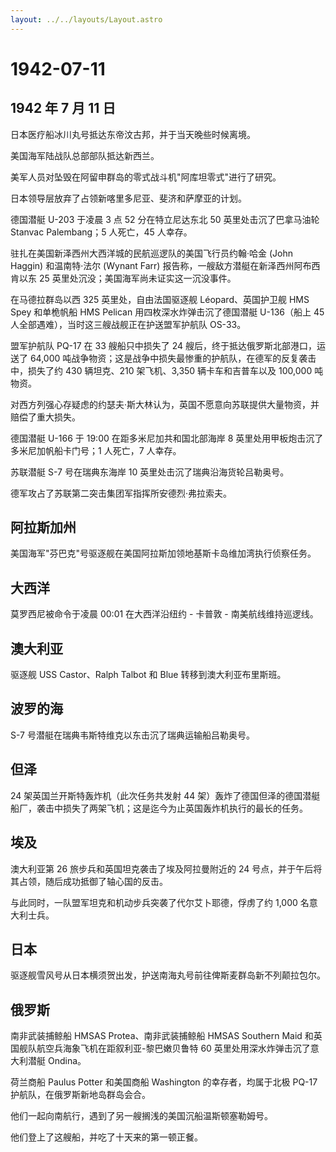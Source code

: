 ```yaml
---
layout: ../../layouts/Layout.astro
---
```


# 1942-07-11

## 1942 年 7 月 11 日

日本医疗船冰川丸号抵达东帝汶古邦，并于当天晚些时候离境。

美国海军陆战队总部部队抵达新西兰。

美军人员对坠毁在阿留申群岛的零式战斗机"阿库坦零式"进行了研究。

日本领导层放弃了占领新喀里多尼亚、斐济和萨摩亚的计划。

德国潜艇 U-203 于凌晨 3 点 52 分在特立尼达东北 50 英里处击沉了巴拿马油轮
Stanvac Palembang；5 人死亡，45 人幸存。

驻扎在美国新泽西州大西洋城的民航巡逻队的美国飞行员约翰·哈金 (John
Haggin) 和温南特·法尔 (Wynant Farr)
报告称，一艘敌方潜艇在新泽西州阿布西肯以东 25
英里处沉没；美国海军尚未证实这一沉没事件。

在马德拉群岛以西 325 英里处，自由法国驱逐舰 Léopard、英国护卫舰 HMS Spey
和单桅帆船 HMS Pelican 用四枚深水炸弹击沉了德国潜艇 U-136（船上 45
人全部遇难），当时这三艘战舰正在护送盟军护航队 OS-33。

盟军护航队 PQ-17 在 33 艘船只中损失了 24
艘后，终于抵达俄罗斯北部港口，运送了 64,000
吨战争物资；这是战争中损失最惨重的护航队，在德军的反复袭击中，损失了约
430 辆坦克、210 架飞机、3,350 辆卡车和吉普车以及 100,000 吨物资。

对西方列强心存疑虑的约瑟夫·斯大林认为，英国不愿意向苏联提供大量物资，并赔偿了重大损失。

德国潜艇 U-166 于 19:00 在距多米尼加共和国北部海岸 8
英里处用甲板炮击沉了多米尼加帆船卡门号；1 人死亡，7 人幸存。

苏联潜艇 S-7 号在瑞典东海岸 10 英里处击沉了瑞典沿海货轮吕勒奥号。

德军攻占了苏联第二突击集团军指挥所安德烈·弗拉索夫。

## 阿拉斯加州

美国海军"芬巴克"号驱逐舰在美国阿拉斯加领地基斯卡岛维加湾执行侦察任务。

## 大西洋

莫罗西尼被命令于凌晨 00:01 在大西洋沿纽约 - 卡普敦 -
南美航线维持巡逻线。

## 澳大利亚

驱逐舰 USS Castor、Ralph Talbot 和 Blue 转移到澳大利亚布里斯班。

## 波罗的海

S-7 号潜艇在瑞典韦斯特维克以东击沉了瑞典运输船吕勒奥号。

## 但泽

24 架英国兰开斯特轰炸机（此次任务共发射 44
架）轰炸了德国但泽的德国潜艇船厂，袭击中损失了两架飞机；这是迄今为止英国轰炸机执行的最长的任务。

## 埃及

澳大利亚第 26 旅步兵和英国坦克袭击了埃及阿拉曼附近的 24
号点，并于午后将其占领，随后成功抵御了轴心国的反击。

与此同时，一队盟军坦克和机动步兵突袭了代尔艾卜耶德，俘虏了约 1,000
名意大利士兵。

## 日本

驱逐舰雪风号从日本横须贺出发，护送南海丸号前往俾斯麦群岛新不列颠拉包尔。

## 俄罗斯

南非武装捕鲸船 HMSAS Protea、南非武装捕鲸船 HMSAS Southern Maid
和英国舰队航空兵海象飞机在距叙利亚-黎巴嫩贝鲁特 60
英里处用深水炸弹击沉了意大利潜艇 Ondina。

荷兰商船 Paulus Potter 和美国商船 Washington 的幸存者，均属于北极 PQ-17
护航队，在俄罗斯新地岛群岛会合。

他们一起向南航行，遇到了另一艘搁浅的美国沉船温斯顿塞勒姆号。

他们登上了这艘船，并吃了十天来的第一顿正餐。